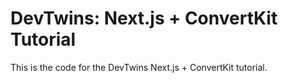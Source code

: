 # DevTwins: Next.js + ConvertKit Tutorial

This is the code for the DevTwins Next.js + ConvertKit tutorial.
